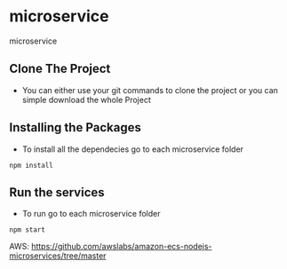 # microservice
 microservice

## Clone The Project
- You can either use your git commands to clone the project or you can simple download the whole Project

## Installing the Packages
- To install all the dependecies go to each microservice folder
```
npm install
```

## Run the services
- To run go to each microservice folder
```
npm start
```


AWS: 
https://github.com/awslabs/amazon-ecs-nodejs-microservices/tree/master